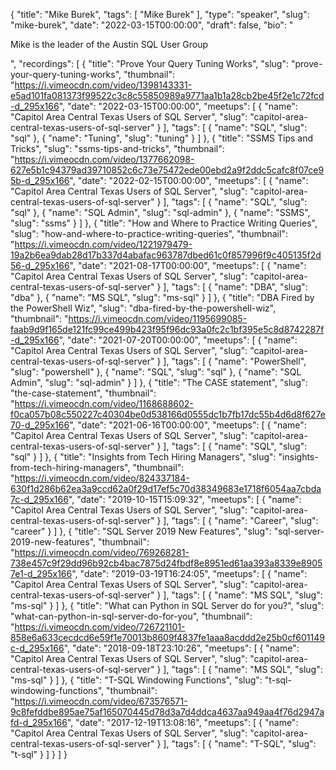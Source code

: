 {
  "title": "Mike Burek",
  "tags": [
    "Mike Burek"
  ],
  "type": "speaker",
  "slug": "mike-burek",
  "date": "2022-03-15T00:00:00",
  "draft": false,
  "bio": "<p>Mike is the leader of the Austin SQL User Group</p>",
  "recordings": [
    {
      "title": "Prove Your Query Tuning Works",
      "slug": "prove-your-query-tuning-works",
      "thumbnail": "https://i.vimeocdn.com/video/1398143331-e5ad101fa081373f99522c3c8c55850989a9771aa1b1a28cb2be45f2e1c72fcd-d_295x166",
      "date": "2022-03-15T00:00:00",
      "meetups": [
        {
          "name": "Capitol Area Central Texas Users of SQL Server",
          "slug": "capitol-area-central-texas-users-of-sql-server"
        }
      ],
      "tags": [
        {
          "name": "SQL",
          "slug": "sql"
        },
        {
          "name": "Tuning",
          "slug": "tuning"
        }
      ]
    },
    {
      "title": "SSMS Tips and Tricks",
      "slug": "ssms-tips-and-tricks",
      "thumbnail": "https://i.vimeocdn.com/video/1377662098-627e5b1c94379ad39710852c6c73e75472ede00ebd2a9f2ddc5cafc8f07ce95b-d_295x166",
      "date": "2022-02-15T00:00:00",
      "meetups": [
        {
          "name": "Capitol Area Central Texas Users of SQL Server",
          "slug": "capitol-area-central-texas-users-of-sql-server"
        }
      ],
      "tags": [
        {
          "name": "SQL",
          "slug": "sql"
        },
        {
          "name": "SQL Admin",
          "slug": "sql-admin"
        },
        {
          "name": "SSMS",
          "slug": "ssms"
        }
      ]
    },
    {
      "title": "How and Where to Practice Writing Queries",
      "slug": "how-and-where-to-practice-writing-queries",
      "thumbnail": "https://i.vimeocdn.com/video/1221979479-19a2b6ea9dab28d17b337d4abafac963787dbed61c0f857996f9c405135f2d56-d_295x166",
      "date": "2021-08-17T00:00:00",
      "meetups": [
        {
          "name": "Capitol Area Central Texas Users of SQL Server",
          "slug": "capitol-area-central-texas-users-of-sql-server"
        }
      ],
      "tags": [
        {
          "name": "DBA",
          "slug": "dba"
        },
        {
          "name": "MS SQL",
          "slug": "ms-sql"
        }
      ]
    },
    {
      "title": "DBA Fired by the PowerShell Wiz",
      "slug": "dba-fired-by-the-powershell-wiz",
      "thumbnail": "https://i.vimeocdn.com/video/1195699085-faab9d9f165de121fc99ce499b423f95f96dc93a0fc2c1bf395e5c8d8742287f-d_295x166",
      "date": "2021-07-20T00:00:00",
      "meetups": [
        {
          "name": "Capitol Area Central Texas Users of SQL Server",
          "slug": "capitol-area-central-texas-users-of-sql-server"
        }
      ],
      "tags": [
        {
          "name": "PowerShell",
          "slug": "powershell"
        },
        {
          "name": "SQL",
          "slug": "sql"
        },
        {
          "name": "SQL Admin",
          "slug": "sql-admin"
        }
      ]
    },
    {
      "title": "The CASE statement",
      "slug": "the-case-statement",
      "thumbnail": "https://i.vimeocdn.com/video/1168688602-f0ca057b08c550227c40304be0d538166d0555dc1b7fb17dc55b4d6d8f627e70-d_295x166",
      "date": "2021-06-16T00:00:00",
      "meetups": [
        {
          "name": "Capitol Area Central Texas Users of SQL Server",
          "slug": "capitol-area-central-texas-users-of-sql-server"
        }
      ],
      "tags": [
        {
          "name": "SQL",
          "slug": "sql"
        }
      ]
    },
    {
      "title": "Insights from Tech Hiring Managers",
      "slug": "insights-from-tech-hiring-managers",
      "thumbnail": "https://i.vimeocdn.com/video/824337184-630f1d286b62ea3a9ccd62a0f29d17ef5c70d38349683e1718f6054aa7cbda7c-d_295x166",
      "date": "2019-10-15T15:09:32",
      "meetups": [
        {
          "name": "Capitol Area Central Texas Users of SQL Server",
          "slug": "capitol-area-central-texas-users-of-sql-server"
        }
      ],
      "tags": [
        {
          "name": "Career",
          "slug": "career"
        }
      ]
    },
    {
      "title": "SQL Server 2019 New Features",
      "slug": "sql-server-2019-new-features",
      "thumbnail": "https://i.vimeocdn.com/video/769268281-738e457c9f29dd96b92cb4bac7875d24fbdf8e8951ed61aa393a8339e89057e1-d_295x166",
      "date": "2019-03-19T16:24:05",
      "meetups": [
        {
          "name": "Capitol Area Central Texas Users of SQL Server",
          "slug": "capitol-area-central-texas-users-of-sql-server"
        }
      ],
      "tags": [
        {
          "name": "MS SQL",
          "slug": "ms-sql"
        }
      ]
    },
    {
      "title": "What can Python in SQL Server do for you?",
      "slug": "what-can-python-in-sql-server-do-for-you",
      "thumbnail": "https://i.vimeocdn.com/video/726721101-858e6a633cecdcd6e59f1e70013b8609f4837fe1aaa8acddd2e25b0cf601149c-d_295x166",
      "date": "2018-09-18T23:10:26",
      "meetups": [
        {
          "name": "Capitol Area Central Texas Users of SQL Server",
          "slug": "capitol-area-central-texas-users-of-sql-server"
        }
      ],
      "tags": [
        {
          "name": "MS SQL",
          "slug": "ms-sql"
        }
      ]
    },
    {
      "title": "T-SQL Windowing Functions",
      "slug": "t-sql-windowing-functions",
      "thumbnail": "https://i.vimeocdn.com/video/673576571-9c8fefddbe895ae75af165070445d78d3a7d4ddca4637aa949aa4f76d2947afd-d_295x166",
      "date": "2017-12-19T13:08:16",
      "meetups": [
        {
          "name": "Capitol Area Central Texas Users of SQL Server",
          "slug": "capitol-area-central-texas-users-of-sql-server"
        }
      ],
      "tags": [
        {
          "name": "T-SQL",
          "slug": "t-sql"
        }
      ]
    }
  ]
}